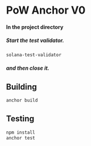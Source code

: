 # PoW Anchor V0


#### In the project directory
##### Start the test validator.
```sh
solana-test-validator
```
##### and then close it.

## Building

```sh
anchor build
```

## Testing
```sh
npm install
anchor test
```

